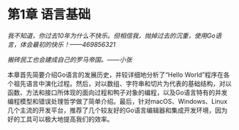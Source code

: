 # 第1章 语言基础

*我不知道，你过去10年为什么不快乐。但相信我，抛掉过去的沉重，使用Go语言，体会最初的快乐！——469856321*

*搬砖民工也会建成自己的罗马帝国。——小张*

本章首先简要介绍Go语言的发展历史，并较详细地分析了“Hello World”程序在各个祖先语言中演化过程。然后，对以数组、字符串和切片为代表的基础结构，对以函数、方法和接口所体现的面向过程和鸭子对象的编程，以及Go语言特有的并发编程模型和错误处理哲学做了简单介绍。最后，针对macOS、Windows、Linux几个主流的开发平台，推荐了几个较友好的Go语言编辑器和集成开发环境，因为好的工具可以极大地提高我们的效率。
